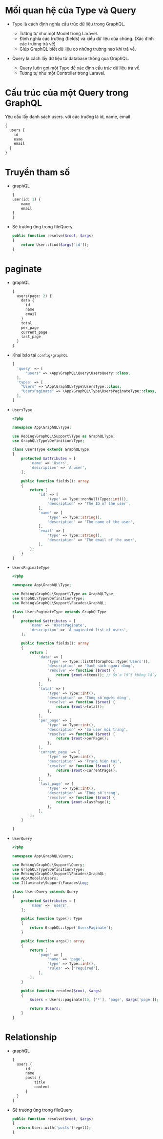 # Mối quan hệ của Type và Query

- Type là cách định nghĩa cấu trúc dữ liệu trong GraphQL.

  - Tương tự như một Model trong Laravel.
  - Định nghĩa các trường (fields) và kiểu dữ liệu của chúng. (Xác định các trường trả về)
  - Giúp GraphQL biết dữ liệu có những trường nào khi trả về.

- Query là cách lấy dữ liệu từ database thông qua GraphQL.

  - Query luôn gọi một Type để xác định cấu trúc dữ liệu trả về.
  - Tương tự như một Controller trong Laravel.

# Cấu trúc của một Query trong GraphQL

Yêu cầu lấy danh sách users. với các trường là id, name, email

```graphql
{
  users {
    id
    name
    email
  }
}
```

# Truyền tham số

- graphQL

  ```graphQL
  {
  user(id: 1) {
      name
      email
  }
  }

  ```

- Sẽ trương ứng trong fileQuery

  ```php
  public function resolve($root, $args)
  {
      return User::find($args['id']);
  }
  ```

# paginate

- graphQL

  ```graphQL
  {
    users(page: 2) {
      data {
        id
        name
        email
      }
      total
      per_page
      current_page
      last_page
    }
  }
  ```

- Khai báo tại `config/graphQL`
  ```php
  [
    'query' => [
        "users" => \App\GraphQL\Query\UsersQuery::class,
    ],
    'types' => [
      "Users" => \App\GraphQL\Type\UsersType::class,
      "UsersPaginate" => \App\GraphQL\Type\UsersPaginateType::class,
    ],
  ]
  ```
- `UsersType`

  ```php
  <?php

  namespace App\GraphQL\Type;

  use Rebing\GraphQL\Support\Type as GraphQLType;
  use GraphQL\Type\Definition\Type;

  class UsersType extends GraphQLType
  {
      protected $attributes = [
          'name' => 'Users',
          'description' => 'A user',
      ];

      public function fields(): array
      {
          return [
              'id' => [
                  'type' => Type::nonNull(Type::int()),
                  'description' => 'The ID of the user',
              ],
              'name' => [
                  'type' => Type::string(),
                  'description' => 'The name of the user',
              ],
              'email' => [
                  'type' => Type::string(),
                  'description' => 'The email of the user',
              ],
          ];
      }
  }
  ```

- `UsersPaginateType`

  ```php
  <?php

  namespace App\GraphQL\Type;

  use Rebing\GraphQL\Support\Type as GraphQLType;
  use GraphQL\Type\Definition\Type;
  use Rebing\GraphQL\Support\Facades\GraphQL;

  class UsersPaginateType extends GraphQLType
  {
      protected $attributes = [
          'name' => 'UsersPaginate',
          'description' => 'A paginated list of users',
      ];

      public function fields(): array
      {
          return [
              'data' => [
                  'type' => Type::listOf(GraphQL::type('Users')),
                  'description' => 'Danh sách người dùng',
                  'resolve' => function ($root) {
                      return $root->items(); // Sửa lỗi không lấy đúng dữ liệu
                  },
              ],
              'total' => [
                  'type' => Type::int(),
                  'description' => 'Tổng số người dùng',
                  'resolve' => function ($root) {
                      return $root->total();
                  },
              ],
              'per_page' => [
                  'type' => Type::int(),
                  'description' => 'Số user mỗi trang',
                  'resolve' => function ($root) {
                      return $root->perPage();
                  },
              ],
              'current_page' => [
                  'type' => Type::int(),
                  'description' => 'Trang hiện tại',
                  'resolve' => function ($root) {
                      return $root->currentPage();
                  },
              ],
              'last_page' => [
                  'type' => Type::int(),
                  'description' => 'Tổng số trang',
                  'resolve' => function ($root) {
                      return $root->lastPage();
                  },
              ],
          ];
      }

  }

  ```

- `UserQuery`

  ```php
  <?php

  namespace App\GraphQL\Query;

  use Rebing\GraphQL\Support\Query;
  use GraphQL\Type\Definition\Type;
  use Rebing\GraphQL\Support\Facades\GraphQL;
  use App\Models\Users;
  use Illuminate\Support\Facades\Log;

  class UsersQuery extends Query
  {
      protected $attributes = [
          'name' => 'users',
      ];

      public function type(): Type
      {
          return GraphQL::type('UsersPaginate');
      }

      public function args(): array
      {
          return [
              'page' => [
                  'name' => 'page',
                  'type' => Type::int(),
                  'rules' => ['required'],
              ],
          ];
      }

      public function resolve($root, $args)
      {
          $users = Users::paginate(10, ['*'], 'page', $args['page']);

          return $users;
      }
  }
  ```

# Relationship

- graphQL

  ```graphQL
  {
    users {
        id
        name
        posts {
            title
            content
        }
    }
  }
  ```

- Sẽ trương ứng trong fileQuery

  ```php
  public function resolve($root, $args)
  {
    return User::with('posts')->get();
  }
  ```
